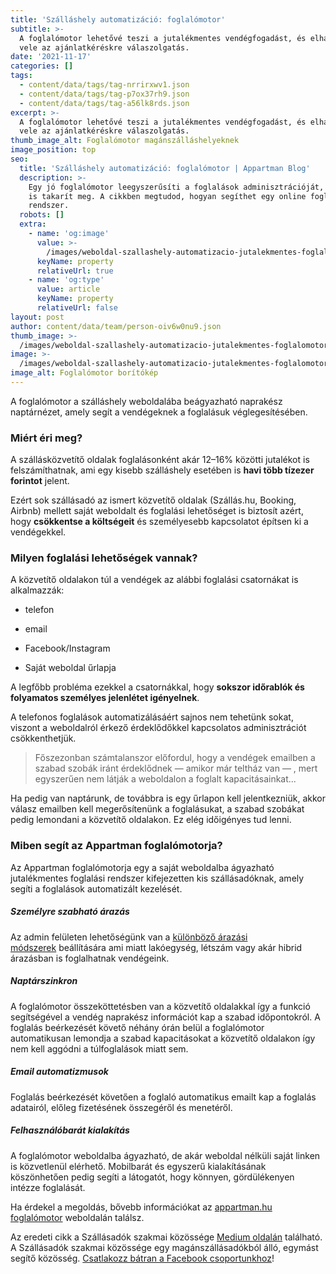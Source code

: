 ```yaml
---
title: 'Szálláshely automatizáció: foglalómotor'
subtitle: >-
  A foglalómotor lehetővé teszi a jutalékmentes vendégfogadást, és elhagyható
  vele az ajánlatkéréskre válaszolgatás.
date: '2021-11-17'
categories: []
tags:
  - content/data/tags/tag-nrrirxwv1.json
  - content/data/tags/tag-p7ox37rh9.json
  - content/data/tags/tag-a56lk8rds.json
excerpt: >-
  A foglalómotor lehetővé teszi a jutalékmentes vendégfogadást, és elhagyható
  vele az ajánlatkéréskre válaszolgatás.
thumb_image_alt: Foglalómotor magánszálláshelyeknek
image_position: top
seo:
  title: 'Szálláshely automatizáció: foglalómotor | Appartman Blog'
  description: >-
    Egy jó foglalómotor leegyszerűsíti a foglalások adminisztrációját, és pénzt
    is takarít meg. A cikkben megtudod, hogyan segíthet egy online foglalási
    rendszer.
  robots: []
  extra:
    - name: 'og:image'
      value: >-
        /images/weboldal-szallashely-automatizacio-jutalekmentes-foglalomotor-blogposzt-og-50f5adf7.png
      keyName: property
      relativeUrl: true
    - name: 'og:type'
      value: article
      keyName: property
      relativeUrl: false
layout: post
author: content/data/team/person-oiv6w0nu9.json
thumb_image: >-
  /images/weboldal-szallashely-automatizacio-jutalekmentes-foglalomotor-vendghazaknak-apartmanoknak-blogposzt-hero.png
image: >-
  /images/weboldal-szallashely-automatizacio-jutalekmentes-foglalomotor-blogposzt-hero-8e3b4ebe.png
image_alt: Foglalómotor borítókép
---
```

A foglalómotor a szálláshely weboldalába beágyazható naprakész naptárnézet, amely segít a vendégeknek a foglalásuk véglegesítésében.

### Miért éri meg?

A szállásközvetítő oldalak foglalásonként akár 12–16% közötti jutalékot is felszámíthatnak, ami egy kisebb szálláshely esetében is **havi több tízezer forintot** jelent.

Ezért sok szállásadó az ismert közvetítő oldalak (Szállás.hu, Booking, Airbnb) mellett saját weboldalt és foglalási lehetőséget is biztosít azért, hogy **csökkentse a költségeit** és személyesebb kapcsolatot építsen ki a vendégekkel.

### Milyen foglalási lehetőségek vannak?

A közvetítő oldalakon túl a vendégek az alábbi foglalási csatornákat is alkalmazzák:

*   telefon

*   email

*   Facebook/Instagram

*   Saját weboldal űrlapja

A legfőbb probléma ezekkel a csatornákkal, hogy **sokszor időrablók és folyamatos személyes jelenlétet igényelnek**.

A telefonos foglalások automatizálásáért sajnos nem tehetünk sokat, viszont a weboldalról érkező érdeklődőkkel kapcsolatos adminisztrációt csökkenthetjük.

> Főszezonban számtalanszor előfordul, hogy a vendégek emailben a szabad szobák iránt érdeklődnek — amikor már teltház van — , mert egyszerűen nem látják a weboldalon a foglalt kapacitásainkat...

Ha pedig van naptárunk, de továbbra is egy űrlapon kell jelentkezniük, akkor válasz emailben kell megerősítenünk a foglalásukat, a szabad szobákat pedig lemondani a közvetítő oldalakon. Ez elég időigényes tud lenni.

### Miben segít az Appartman foglalómotorja?

Az Appartman foglalómotorja egy a saját weboldalba ágyazható jutalékmentes foglalási rendszer kifejezetten kis szállásadóknak, amely segíti a foglalások automatizált kezelését.

##### Személyre szabható árazás

Az admin felületen lehetőségünk van a [különböző árazási módszerek](https://medium.com/sz%C3%A1ll%C3%A1sad%C3%B3k-szakmai-k%C3%B6z%C3%B6ss%C3%A9ge/hogyan-arazzuk-szallashelyunket-f61e05776705) beállítására ami miatt lakóegység, létszám vagy akár hibrid árazásban is foglalhatnak vendégeink.

##### Naptárszinkron

A foglalómotor összeköttetésben van a közvetítő oldalakkal így a funkció segítségével a vendég naprakész információt kap a szabad időpontokról. A foglalás beérkezését követő néhány órán belül a foglalómotor automatikusan lemondja a szabad kapacitásokat a közvetítő oldalakon így nem kell aggódni a túlfoglalások miatt sem.

##### Email automatizmusok

Foglalás beérkezését követően a foglaló automatikus emailt kap a foglalás adatairól, előleg fizetésének összegéről és menetéről.

##### Felhasználóbarát kialakítás

A foglalómotor weboldalba ágyazható, de akár weboldal nélküli saját linken is közvetlenül elérhető. Mobilbarát és egyszerű kialakításának köszönhetően pedig segíti a látogatót, hogy könnyen, gördülékenyen intézze foglalását.

Ha érdekel a megoldás, bővebb információkat az [appartman.hu foglalómotor](https://appartman.hu/) weboldalán találsz.

Az eredeti cikk a Szállásadók szakmai közössége [Medium oldalán](https://medium.com/sz%C3%A1ll%C3%A1sad%C3%B3k-szakmai-k%C3%B6z%C3%B6ss%C3%A9ge/sz%C3%A1ll%C3%A1shely-automatiz%C3%A1ci%C3%B3-foglal%C3%B3motor-d6103c7cbf98) található. A Szállásadók szakmai közössége egy magánszállásadókból álló, egymást segítő közösség. [Csatlakozz bátran a Facebook csoportunkhoz](https://www.facebook.com/groups/szallasadok)!
